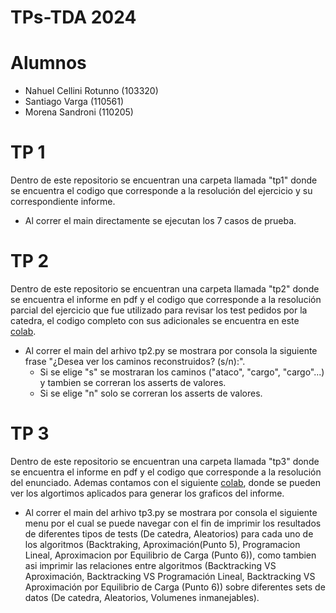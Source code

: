 # TPs-TDA 2024

# Alumnos
- Nahuel Cellini Rotunno (103320)
- Santiago Varga (110561)
- Morena Sandroni (110205)

# TP 1

Dentro de este repositorio se encuentran una carpeta llamada "tp1" donde se encuentra el codigo que corresponde a la resolución del ejercicio y su correspondiente informe.
  - Al correr el main directamente se ejecutan los 7 casos de prueba.
      
# TP 2

Dentro de este repositorio se encuentran una carpeta llamada "tp2" donde se encuentra el informe en pdf y el codigo que corresponde a la resolución parcial del ejercicio que fue utilizado para revisar los test pedidos por la catedra, el codigo completo con sus adicionales se encuentra en este [colab](https://colab.research.google.com/drive/1h_a5yq-jBa2ACyBH_V4wG2SPj6zPGeCQ?usp=sharing#scrollTo=RcLKYvTxNEC3).
  - Al correr el main del arhivo tp2.py se mostrara por consola la siguiente frase "¿Desea ver los caminos reconstruidos? (s/n):".
      - Si se elige "s" se mostraran los caminos ("ataco", "cargo", "cargo"...) y tambien se correran los asserts de valores.
      - Si se elige "n" solo se correran los asserts de valores.

# TP 3

Dentro de este repositorio se encuentran una carpeta llamada "tp3" donde se encuentra el informe en pdf y el codigo que corresponde a la resolución del enunciado.
Ademas contamos con el siguiente [colab](https://colab.research.google.com/drive/1h_a5yq-jBa2ACyBH_V4wG2SPj6zPGeCQ?usp=sharing#scrollTo=RcLKYvTxNEC3), donde se pueden ver los algortimos aplicados para generar los graficos del informe.
  - Al correr el main del arhivo tp3.py se mostrara por consola el siguiente menu por el cual se puede navegar con el fin de imprimir los resultados de diferentes tipos de tests (De catedra, Aleatorios) para cada uno de los algoritmos (Backtraking, Aproximación(Punto 5), Programacion Lineal, Aproximacion por Equilibrio de Carga (Punto 6)), como tambien asi imprimir las relaciones entre algoritmos (Backtracking VS Aproximación, Backtracking VS Programación Lineal, Backtracking VS Aproximación por Equilibrio de Carga (Punto 6)) sobre diferentes sets de datos (De catedra, Aleatorios, Volumenes inmanejables).

